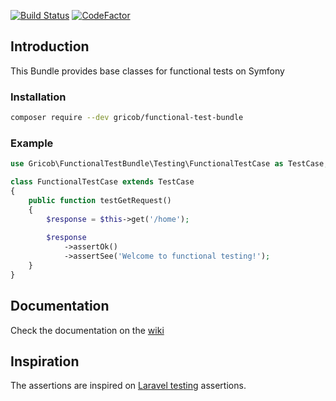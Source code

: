 [![Build Status](https://travis-ci.com/gricob/functional-test-bundle.svg?branch=master)](https://travis-ci.com/gricob/functional-test-bundle)
[![CodeFactor](https://www.codefactor.io/repository/github/gricob/functional-test-bundle/badge)](https://www.codefactor.io/repository/github/gricob/functional-test-bundle)

## Introduction

This Bundle provides base classes for functional tests on Symfony

### Installation

```bash
composer require --dev gricob/functional-test-bundle
```

### Example

```php
use Gricob\FunctionalTestBundle\Testing\FunctionalTestCase as TestCase;

class FunctionalTestCase extends TestCase
{
    public function testGetRequest()
    {
        $response = $this->get('/home');
        
        $response
            ->assertOk()
            ->assertSee('Welcome to functional testing!');
    }
}
```

## Documentation

Check the documentation on the [wiki](https://github.com/gricob/functional-test-bundle/wiki) 


## Inspiration

The assertions are inspired on [Laravel testing](https://laravel.com/docs/master/testing) assertions. 

